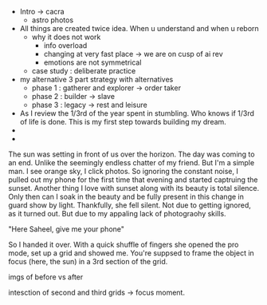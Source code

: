 - Intro -> cacra
	- astro photos
- All things are created twice idea. When u understand and when u reborn
	- why it does not work
		- info overload
		- changing at very fast place -> we are on cusp of ai rev
		- emotions are not symmetrical
	- case study : deliberate practice
- my alternative 3 part strategy with alternatives
	- phase 1 : gatherer and explorer -> order taker
	- phase 2 : builder -> slave
	- phase 3 : legacy -> rest and leisure
- As I review the 1/3rd of the year spent in stumbling. Who knows if 1/3rd of  life is done. This is my first step towards building my dream.
-
-

The sun was setting in front of us over the horizon. The day was coming to an end. Unlike the seemingly endless chatter of my friend. But I'm a simple man. I see orange sky, I click photos.
So ignoring the constant noise, I pulled out my phone for the first time that evening and started captruing the sunset. Another thing I love with sunset along with its beauty is total silence. Only then can I soak in the beauty and be fully present in this change in guard show by light. Thankfully, she fell silent. Not due to getting ignored, as it turned out. But due to my appaling lack of photograohy skills.

"Here Saheel, give me your phone"

So I handed it over. With a quick shuffle of fingers she opened the pro mode, set up a grid and showed me.
You're suppsed to frame the object in focus (here, the sun) in  a 3rd section of the grid. 

imgs of before vs after


intesction of second and third grids -> focus moment.